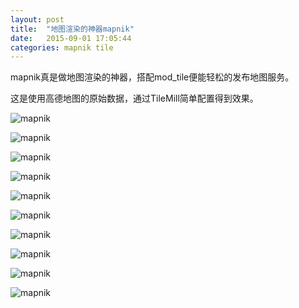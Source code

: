 ```yaml
---
layout: post
title:  "地图渲染的神器mapnik"
date:   2015-09-01 17:05:44
categories: mapnik tile
---
```


mapnik真是做地图渲染的神器，搭配mod_tile便能轻松的发布地图服务。

这是使用高德地图的原始数据，通过TileMill简单配置得到效果。

![mapnik](../../../../pic/mapnik_1.png)

![mapnik](../../../../pic/mapnik_2.png)

![mapnik](../../../../pic/mapnik_3.png)

![mapnik](../../../../pic/mapnik_4.png)

![mapnik](../../../../pic/mapnik_5.png)

![mapnik](../../../../pic/mapnik_6.png)

![mapnik](../../../../pic/mapnik_7.png)

![mapnik](../../../../pic/mapnik_8.png)

![mapnik](../../../../pic/mapnik_9.png)

![mapnik](../../../../pic/mapnik_10.png)
